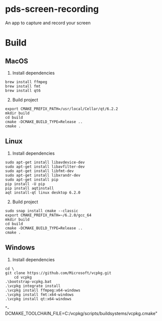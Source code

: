 # pds-screen-recording

An app to capture and record your screen

# Build

## MacOS

1. Install dependencies

```
brew install ffmpeg
brew install fmt
brew install qt6
```
2. Build project
```
export CMAKE_PREFIX_PATH=/usr/local/Cellar/qt/6.2.2
mkdir build
cd build
cmake -DCMAKE_BUILD_TYPE=Release ..
cmake .  
```

## Linux

1. Install dependencies

```
sudo apt-get install libavdevice-dev
sudo apt-get install libavfilter-dev
sudo apt-get install libfmt-dev
sudo apt-get install libxrandr-dev
sudo apt-get install pip
pip install -U pip
pip install aqtinstall
aqt install-qt linux desktop 6.2.0
```

2. Build project

```
sudo snap install cmake --classic
export CMAKE_PREFIX_PATH=~/6.2.0/gcc_64
mkdir build
cd build
cmake -DCMAKE_BUILD_TYPE=Release ..
cmake .  
```

## Windows

1. Install dependencies

```
cd \
git clone https://github.com/Microsoft/vcpkg.git
	cd vcpkg
.\bootstrap-vcpkg.bat
.\vcpkg integrate install
.\vcpkg install ffmpeg:x64-windows
.\vcpkg install fmt:x64-windows
.\vcpkg install qt:x64-windows
```

"-DCMAKE_TOOLCHAIN_FILE=C:/vcpkg/scripts/buildsystems/vcpkg.cmake"